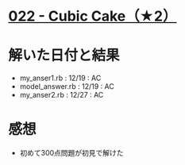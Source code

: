 # [022 - Cubic Cake（★2） ](https://atcoder.jp/contests/typical90/tasks/typical90_v)

# 解いた日付と結果
* my_anser1.rb : 12/19 : AC  
* model_answer.rb : 12/19 : AC    
* my_anser2.rb : 12/27 : AC  


# 感想
* 初めて300点問題が初見で解けた